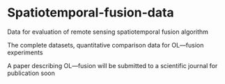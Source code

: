# Spatiotemporal-fusion-data
Data for evaluation of remote sensing spatiotemporal fusion algorithm


The complete datasets, quantitative comparison data for OL—fusion experiments

A paper describing OL—fusion will be submitted to a scientific journal for publication soon

